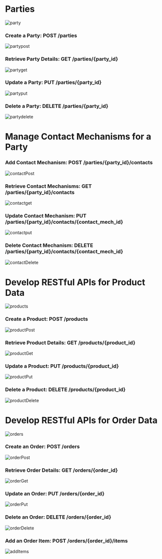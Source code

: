 # Parties

![party](https://github.com/user-attachments/assets/3cc764d0-2112-4a0c-bcfa-4517121a91b6)

<h3>Create a Party: POST /parties </h3>

![partypost](https://github.com/user-attachments/assets/c0b1bea6-2068-4b7a-b142-db639e2c02b4)

<h3>Retrieve Party Details: GET /parties/{party_id} </h3>

![partyget](https://github.com/user-attachments/assets/5ebb6f35-1c9f-4348-abc7-a2e95f9422e7)

<h3>Update a Party: PUT /parties/{party_id} </h3>

![partyput](https://github.com/user-attachments/assets/08e1ddcd-1207-4ef1-ae5a-420f323a26c9)

<h3> Delete a Party: DELETE /parties/{party_id}  </h3>

![partydelete](https://github.com/user-attachments/assets/f20fbf6d-62ae-4d34-8597-742535852d75)

# Manage Contact Mechanisms for a Party

<h3> Add Contact Mechanism: POST /parties/{party_id}/contacts  </h3>

![contactPost](https://github.com/user-attachments/assets/a1808475-d659-4c93-ac46-ecfc9dae9d7f)

<h3> Retrieve Contact Mechanisms: GET /parties/{party_id}/contacts </h3>

![contactget](https://github.com/user-attachments/assets/020a4576-c47c-4994-846f-e5a18cb46a45)

<h3> Update Contact Mechanism: PUT /parties/{party_id}/contacts/{contact_mech_id}  </h3>

![contactput](https://github.com/user-attachments/assets/4b06c5ca-1af5-45a3-942c-2218b2a9361b)

<h3> Delete Contact Mechanism: DELETE /parties/{party_id}/contacts/{contact_mech_id}  </h3>

![contactDelete](https://github.com/user-attachments/assets/0591aeaa-5116-4ced-8fa3-29bd93825f25)

# Develop RESTful APIs for Product Data

![products](https://github.com/user-attachments/assets/08f2fbf8-6285-48fc-b234-f359ab49c7c4)


<h3> Create a Product: POST /products  </h3>

![productPost](https://github.com/user-attachments/assets/09b3b0c7-de53-41a8-9908-3982f300dbc6)

<h3> Retrieve Product Details: GET /products/{product_id}  </h3>

![productGet](https://github.com/user-attachments/assets/12968658-f525-404a-9a1d-abb64e34aa3b)

<h3> Update a Product: PUT /products/{product_id}  </h3>

![productPut](https://github.com/user-attachments/assets/f50654ff-9a4e-44dd-9eda-81c9f3c6a90c)

<h3> Delete a Product: DELETE /products/{product_id}  </h3>

![productDelete](https://github.com/user-attachments/assets/6fd7bb62-8cc7-437d-9a4d-8b255865bdbe)

# Develop RESTful APIs for Order Data

![orders](https://github.com/user-attachments/assets/5fb02988-c793-4d03-863e-664c27f8ff1a)


<h3> Create an Order: POST /orders  </h3>

![orderPost](https://github.com/user-attachments/assets/973873ef-48e6-4d07-bdb3-89f3d67b2906)

<h3> Retrieve Order Details: GET /orders/{order_id}  </h3>

![orderGet](https://github.com/user-attachments/assets/1134a153-2fac-4862-9805-7e0ec155f4c5)

<h3> Update an Order: PUT /orders/{order_id}  </h3>

![orderPut](https://github.com/user-attachments/assets/ce8722c3-2011-4f8b-8a0b-6c2026229182)

<h3> Delete an Order: DELETE /orders/{order_id}  </h3>

![orderDelete](https://github.com/user-attachments/assets/246ad6c5-fca5-40c2-9ea7-c812d4aa67b7)

<h3> Add an Order Item: POST /orders/{order_id}/items  </h3>

![addItems](https://github.com/user-attachments/assets/053ef62c-0fcb-41a7-be1a-bd20010e8da6)
